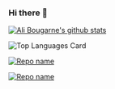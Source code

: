 ### Hi there 👋

<!--
**alibougarne/alibougarne** is a ✨ _special_ ✨ repository because its `README.md` (this file) appears on your GitHub profile.
[![Ali Bougarne's wakatime stats](https://github-readme-stats.vercel.app/api/wakatime?username=alibougarne)](https://github.com/alibougarne/dentali)
-->

[![Ali Bougarne's github stats](https://github-readme-stats.vercel.app/api?username=alibougarne&show_icons=true&theme=vue&count_private=true
)](https://github.com/alibougarne/github-readme-stats)

![Top Languages Card](https://github-readme-stats.vercel.app/api/top-langs/?username=alibougarne&layout=compact&hide=CSS,HTML&langs_count=5?exclude_repo=alibougarne.github.io)

[![Repo name](https://github-readme-stats.vercel.app/api/pin/?username=alibougarne&repo=portfolio&show_owner=true)](https://github.com/alibougarne/portfolio)

[![Repo name](https://github-readme-stats.vercel.app/api/pin/?username=alibougarne&repo=portfolio-api-nestjs&show_owner=true)](https://github.com/alibougarne/portfolio-api-nestjs)


